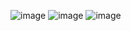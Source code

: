 ![image](https://user-images.githubusercontent.com/101313014/200151306-a9e415c9-b5a6-4d14-86aa-743f511533e4.png)
![image](https://user-images.githubusercontent.com/101313014/200151315-7b3a4d05-ecde-46e7-a4a1-06acea87aff0.png)
![image](https://user-images.githubusercontent.com/101313014/200151282-2c58549b-37d3-48df-a9d4-c0c52c1b8c46.png)
